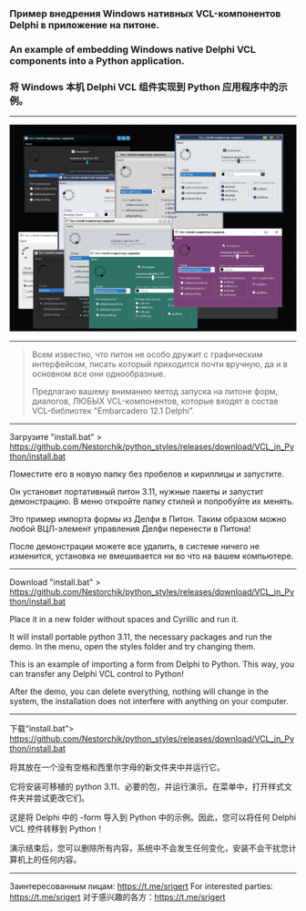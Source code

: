 ### Пример внедрения Windows нативных VCL-компонентов Delphi в приложение  на питоне.
### An example of embedding Windows native Delphi VCL components into a Python application.
### 将 Windows 本机 Delphi VCL 组件实现到 Python 应用程序中的示例。
---

<p align="center">
  <img src="img/photo.png">
</br>

---
> Всем известно, что питон не особо дружит с графическим интерфейсом, писать который приходится почти вручную, да и в основном все они однообразные.
>
> Предлагаю вашему вниманию метод запуска на питоне форм, диалогов, ЛЮБЫХ VCL-компонентов, которые входят в состав VCL-библиотек "Embarcadero 12.1 Delphi". 
---
Загрузите "install.bat" > https://github.com/Nestorchik/python_styles/releases/download/VCL_in_Python/install.bat

Поместите его в новую папку без пробелов и кириллицы и запустите.

Он установит портативный питон 3.11, нужные пакеты и запустит демонстрацию. В меню откройте папку стилей и попробуйте их менять.

Это пример импорта формы из Делфи в Питон. Таким образом можно любой ВЦЛ-элемент управления Делфи перенести в Питона!

После демонстрации можете все удалить, в системе ничего не изменится, установка не вмешивается ни во что на вашем компьютере.

---

Download "install.bat" > https://github.com/Nestorchik/python_styles/releases/download/VCL_in_Python/install.bat

Place it in a new folder without spaces and Cyrillic and run it.

It will install portable python 3.11, the necessary packages and run the demo. In the menu, open the styles folder and try changing them.

This is an example of importing a form from Delphi to Python. This way, you can transfer any Delphi VCL control to Python!

After the demo, you can delete everything, nothing will change in the system, the installation does not interfere with anything on your computer.

---

下载“install.bat”> https://github.com/Nestorchik/python_styles/releases/download/VCL_in_Python/install.bat

将其放在一个没有空格和西里尔字母的新文件夹中并运行它。

它将安装可移植的 python 3.11、必要的包，并运行演示。在菜单中，打开样式文件夹并尝试更改它们。

这是将 Delphi 中的 -form 导入到 Python 中的示例。因此，您可以将任何 Delphi VCL 控件转移到 Python！

演示结束后，您可以删除所有内容，系统中不会发生任何变化，安装不会干扰您计算机上的任何内容。

---
Заинтересованным лицам: https://t.me/srigert
For interested parties: https://t.me/srigert
对于感兴趣的各方：https://t.me/srigert